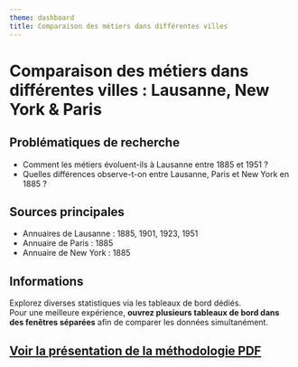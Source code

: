 ```yaml
---
theme: dashboard
title: Comparaison des métiers dans différentes villes
---
```


# Comparaison des métiers dans différentes villes : Lausanne, New York & Paris

## Problématiques de recherche
- Comment les métiers évoluent-ils à Lausanne entre 1885 et 1951 ?
- Quelles différences observe-t-on entre Lausanne, Paris et New York en 1885 ?

## Sources principales
- Annuaires de Lausanne : 1885, 1901, 1923, 1951
- Annuaire de Paris : 1885
- Annuaire de New York : 1885

## Informations
Explorez diverses statistiques via les tableaux de bord dédiés.  
Pour une meilleure expérience, **ouvrez plusieurs tableaux de bord dans des fenêtres séparées** afin de comparer les données simultanément.

[Voir la présentation de la méthodologie PDF ](_file/data/presentation.pdf)
---
